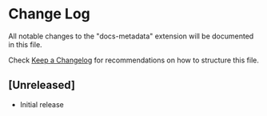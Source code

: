 # Change Log

All notable changes to the "docs-metadata" extension will be documented in this file.

Check [Keep a Changelog](http://keepachangelog.com/) for recommendations on how to structure this file.

## [Unreleased]

- Initial release